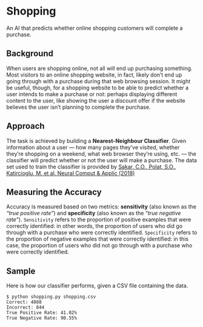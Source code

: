# Shopping
An AI that predicts whether online shopping customers will complete a purchase.

## Background
When users are shopping online, not all will end up purchasing something. Most visitors to an online shopping website, in fact, likely don’t end up going through with a purchase during that web browsing session. It might be useful, though, for a shopping website to be able to predict whether a user intends to make a purchase or not: perhaps displaying different content to the user, like showing the user a discount offer if the website believes the user isn’t planning to complete the purchase.

## Approach
The task is achieved by building a **Nearest-Neighbour Classifier**. Given information about a user — how many pages they’ve visited, whether they’re shopping on a weekend, what web browser they’re using, etc. — the classifier will predict whether or not the user will make a purchase. The data set used to train the classifier is provided by [Sakar, C.O., Polat, S.O., Katircioglu, M. et al. Neural Comput & Applic (2018)](https://link.springer.com/article/10.1007%2Fs00521-018-3523-0)

## Measuring the Accuracy
Accuracy is measured based on two metrics: **sensitivity** (also known as the *“true positive rate”*) and **specificity** (also known as the *“true negative rate”*). ```Sensitivity``` refers to the proportion of positive examples that were correctly identified: in other words, the proportion of users who did go through with a purchase who were correctly identified. ```Specificity``` refers to the proportion of negative examples that were correctly identified: in this case, the proportion of users who did not go through with a purchase who were correctly identified. 

## Sample
Here is how our classifier performs, given a CSV file containing the data.
```
$ python shopping.py shopping.csv
Correct: 4088
Incorrect: 844
True Positive Rate: 41.02%
True Negative Rate: 90.55%
```
